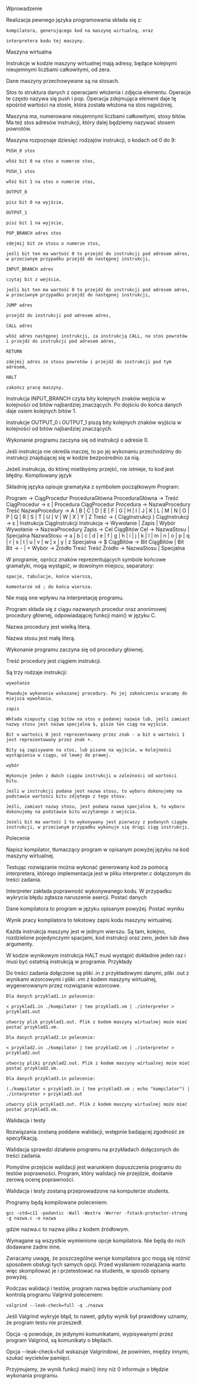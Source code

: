 Wprowadzenie

Realizacja pewnego języka programowania składa się z:

    kompilatora, generującego kod na maszynę wirtualną, oraz

    interpretera kodu tej maszyny.

Maszyna wirtualna

Instrukcje w kodzie maszyny wirtualnej mają adresy, będące kolejnymi nieujemnymi liczbami całkowitymi, od zera.

Dane maszyny przechowywane są na stosach.

Stos to struktura danych z operacjami włożenia i zdjęcia elementu. Operacje te często nazywa się push i pop. Operacja zdejmująca element daje tę spośród wartości na stosie, która została włożona na stos najpóźniej.

Maszyna ma, numerowane nieujemnymi liczbami całkowitymi, stosy bitów. Ma też stos adresów instrukcji, który dalej będziemy nazywać stosem powrotów.

Maszyna rozpoznaje dziesięć rodzajów instrukcji, o kodach od 0 do 9:

    PUSH_0 stos

    włóż bit 0 na stos o numerze stos,

    PUSH_1 stos

    włóż bit 1 na stos o numerze stos,

    OUTPUT_0

    pisz bit 0 na wyjście,

    OUTPUT_1

    pisz bit 1 na wyjście,

    POP_BRANCH adres stos

    zdejmij bit ze stosu o numerze stos,

    jeśli bit ten ma wartość 0 to przejdź do instrukcji pod adresem adres, w przeciwnym przypadku przejdź do następnej instrukcji,

    INPUT_BRANCH adres

    czytaj bit z wejścia,

    jeśli bit ten ma wartość 0 to przejdź do instrukcji pod adresem adres, w przeciwnym przypadku przejdź do następnej instrukcji,

    JUMP adres

    przejdź do instrukcji pod adresem adres,

    CALL adres

    włóż adres następnej instrukcji, za instrukcją CALL, na stos powrotów i przejdź do instrukcji pod adresem adres,

    RETURN

    zdejmij adres ze stosu powrotów i przejdź do instrukcji pod tym adresem,

    HALT

    zakończ pracę maszyny.

Instrukcja INPUT_BRANCH czyta bity kolejnych znaków wejścia w kolejności od bitów najbardziej znaczących. Po dojściu do końca danych daje osiem kolejnych bitów 1.

Instrukcje OUTPUT_0 i OUTPUT_1 piszą bity kolejnych znaków wyjścia w kolejności od bitów najbardziej znaczących.

Wykonanie programu zaczyna się od instrukcji o adresie 0.

Jeśli instrukcja nie określa inaczej, to po jej wykonaniu przechodzimy do instrukcji znajdującej się w kodzie bezpośrednio za nią.

Jeżeli instrukcja, do której mielibyśmy przejść, nie istnieje, to kod jest błędny.
Kompilowany język

Składnię języka opisuje gramatyka z symbolem początkowym Program:

Program → CiągProcedur ProceduraGłówna
ProceduraGłówna → Treść
CiągProcedur → ε | Procedura CiągProcedur
Procedura → NazwaProcedury Treść
NazwaProcedury → A | B | C | D | E | F | G | H | I | J | K | L | M
               | N | O | P | Q | R | S | T | U | V | W | X | Y | Z
Treść → { CiągInstrukcji }
CiągInstrukcji → ε | Instrukcja CiągInstrukcji
Instrukcja → Wywołanie | Zapis | Wybór
Wywołanie → NazwaProcedury
Zapis → Cel CiągBitów
Cel → NazwaStosu | Specjalna
NazwaStosu → a | b | c | d | e | f | g | h | i | j | k | l | m
           | n | o | p | q | r | s | t | u | v | w | x | y | z
Specjalna → $
CiągBitów → Bit CiągBitów | Bit
Bit → - | +
Wybór → Źródło Treść Treść
Źródło → NazwaStosu | Specjalna

W programie, oprócz znaków reprezentujących symbole końcowe gramatyki, mogą wystąpić, w dowolnym miejscu, separatory:

    spacje, tabulacje, końce wiersza,

    komentarze od ; do końca wiersza.

Nie mają one wpływu na interpretację programu.

Program składa się z ciągu nazwanych procedur oraz anonimowej procedury głównej, odpowiadającej funkcji main() w języku C.

Nazwa procedury jest wielką literą.

Nazwa stosu jest małą literą.

Wykonanie programu zaczyna się od procedury głównej.

Treść procedury jest ciągiem instrukcji.

Są trzy rodzaje instrukcji:

    wywołanie

    Powoduje wykonanie wskazanej procedury. Po jej zakończeniu wracamy do miejsca wywołania.

    zapis

    Wkłada niepusty ciąg bitów na stos o podanej nazwie lub, jeśli zamiast nazwy stosu jest nazwa specjalna $, pisze ten ciąg na wyjście.

    Bit o wartości 0 jest reprezentowany przez znak - a bit o wartości 1 jest reprezentowany przez znak +.

    Bity są zapisywane na stos, lub pisane na wyjście, w kolejności wystąpienia w ciągu, od lewej do prawej.

    wybór

    Wykonuje jeden z dwóch ciągów instrukcji w zależności od wartości bitu.

    Jeśli w instrukcji podana jest nazwa stosu, to wyboru dokonujemy na podstawie wartości bitu zdjętego z tego stosu.

    Jeśli, zamiast nazwy stosu, jest podana nazwa specjalna $, to wyboru dokonujemy na podstawie bitu wczytanego z wejścia.

    Jeżeli bit ma wartość 1 to wykonywany jest pierwszy z podanych ciągów instrukcji, w przeciwnym przypadku wykonuje się drugi ciąg instrukcji.

Polecenie

Napisz kompilator, tłumaczący program w opisanym powyżej języku na kod maszyny wirtualnej.

Testując rozwiązanie można wykonać generowany kod za pomocą interpretera, którego implementacja jest w pliku interpreter.c dołączonym do treści zadania.

Interpreter zakłada poprawność wykonywanego kodu. W przypadku wykrycia błędu zgłasza naruszenie asercji.
Postać danych

Dane kompilatora to program w języku opisanym powyżej.
Postać wyniku

Wynik pracy kompilatora to tekstowy zapis kodu maszyny wirtualnej.

Każda instrukcja maszyny jest w jednym wierszu. Są tam, kolejno, rozdzielone pojedynczymi spacjami, kod instrukcji oraz zero, jeden lub dwa argumenty.

W kodzie wynikowym instrukcja HALT musi wystąpić dokładnie jeden raz i musi być ostatnią instrukcją w programie.
Przykłady

Do treści zadania dołączone są pliki .in z przykładowymi danymi, pliki .out z wynikami wzorcowymi i pliki .vm z kodem maszyny wirtualnej, wygenerowanym przez rozwiązanie wzorcowe.

    Dla danych przyklad1.in polecenie:

    < przyklad1.in ./kompilator | tee przyklad1.vm | ./interpreter > przyklad1.out

    utworzy plik przyklad1.out. Plik z kodem maszyny wirtualnej może mieć postać przyklad1.vm.

    Dla danych przyklad2.in polecenie:

    < przyklad2.in ./kompilator | tee przyklad2.vm | ./interpreter > przyklad2.out

    utworzy pliki przyklad2.out. Plik z kodem maszyny wirtualnej może mieć postać przyklad2.vm.

    Dla danych przyklad3.in polecenie:

    (./kompilator < przyklad3.in | tee przyklad3.vm ; echo "kompilator") | ./interpreter > przyklad3.out

    utworzy plik przyklad3.out. Plik z kodem maszyny wirtualnej może mieć postać przyklad3.vm.

Walidacja i testy

  Rozwiązania zostaną poddane walidacji, wstępnie badającej zgodność ze specyfikacją.

  Walidacja sprawdzi działanie programu na przykładach dołączonych do treści zadania.

  Pomyślne przejście walidacji jest warunkiem dopuszczenia programu do testów poprawności. Program, który walidacji nie przejdzie, dostanie zerową ocenę poprawności.

  Walidacja i testy zostaną przeprowadzone na komputerze students.

  Programy będą kompilowane poleceniem:

    gcc -std=c11 -pedantic -Wall -Wextra -Werror -fstack-protector-strong -g nazwa.c -o nazwa

  gdzie nazwa.c to nazwa pliku z kodem źródłowym.

  Wymagane są wszystkie wymienione opcje kompilatora. Nie będą do nich dodawane żadne inne.

  Zwracamy uwagę, że poszczególne wersje kompilatora gcc mogą się różnić sposobem obsługi tych samych opcji. Przed wysłaniem rozwiązania warto więc skompilować je i przetestować na students, w sposób opisany powyżej.

  Podczas walidacji i testów, program nazwa będzie uruchamiany pod kontrolą programu Valgrind poleceniem:

    valgrind --leak-check=full -q ./nazwa

  Jeśli Valgrind wykryje błąd, to nawet, gdyby wynik był prawidłowy uznamy, że program testu nie przeszedł.

  Opcja -q powoduje, że jedynymi komunikatami, wypisywanymi przez program Valgrind, są komunikaty o błędach.

  Opcja --leak-check=full wskazuje Valgrindowi, że powinien, między innymi, szukać wycieków pamięci.

  Przyjmujemy, że wynik funkcji main() inny niż 0 informuje o błędzie wykonania programu.
